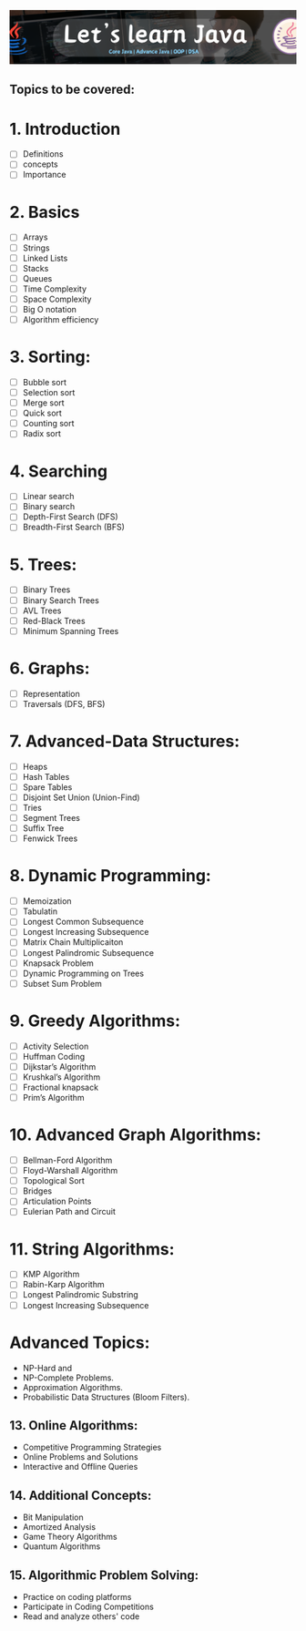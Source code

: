 ![Java Poster](./Assets/Java-poster.png)

## Topics to be covered:
# **1. Introduction**

- [ ]  Definitions
- [ ]  concepts
- [ ]  Importance

# 2. **Basics**

- [ ]  Arrays
- [ ]  Strings
- [ ]  Linked Lists
- [ ]  Stacks
- [ ]  Queues
- [ ]  Time Complexity
- [ ]  Space Complexity
- [ ]  Big O notation
- [ ]  Algorithm efficiency

# **3. Sorting:**

- [ ]  Bubble sort
- [ ]  Selection sort
- [ ]  Merge sort
- [ ]  Quick sort
- [ ]  Counting sort
- [ ]  Radix sort

# **4. Searching**

- [ ]  Linear search
- [ ]  Binary search
- [ ]  Depth-First Search (DFS)
- [ ]  Breadth-First Search (BFS)

# **5. Trees:**

- [ ]  Binary Trees
- [ ]  Binary Search Trees
- [ ]  AVL Trees
- [ ]  Red-Black Trees
- [ ]  Minimum Spanning Trees

# **6. Graphs:**

- [ ]  Representation
- [ ]  Traversals (DFS, BFS)

# **7. Advanced-Data Structures:**

- [ ]  Heaps
- [ ]  Hash Tables
- [ ]  Spare Tables
- [ ]  Disjoint Set Union (Union-Find)
- [ ]  Tries
- [ ]  Segment Trees
- [ ]  Suffix Tree
- [ ]  Fenwick Trees

# **8. Dynamic Programming:**

- [ ]  Memoization
- [ ]  Tabulatin
- [ ]  Longest Common Subsequence
- [ ]  Longest Increasing Subsequence
- [ ]  Matrix Chain Multiplicaiton
- [ ]  Longest Palindromic Subsequence
- [ ]  Knapsack Problem
- [ ]  Dynamic Programming on Trees
- [ ]  Subset Sum Problem

# **9. Greedy Algorithms:**

- [ ]  Activity Selection
- [ ]  Huffman Coding
- [ ]  Dijkstar’s Algorithm
- [ ]  Krushkal’s Algorithm
- [ ]  Fractional knapsack
- [ ]  Prim’s Algorithm

# 10. **Advanced Graph Algorithms:**

- [ ]  Bellman-Ford Algorithm
- [ ]  Floyd-Warshall Algorithm
- [ ]  Topological Sort
- [ ]  Bridges
- [ ]  Articulation Points
- [ ]  Eulerian Path and Circuit

# **11. String Algorithms:**

- [ ]  KMP Algorithm
- [ ]  Rabin-Karp Algorithm
- [ ]  Longest Palindromic Substring
- [ ]  Longest Increasing Subsequence

# **Advanced Topics:**

-  NP-Hard and 
-  NP-Complete Problems.
-  Approximation Algorithms.
-  Probabilistic Data Structures (Bloom Filters).

## **13. Online Algorithms:**

-  Competitive Programming Strategies
-  Online Problems and Solutions
-  Interactive and Offline Queries

## **14. Additional Concepts:**

-  Bit Manipulation
-  Amortized Analysis
-  Game Theory Algorithms
-  Quantum Algorithms

## **15. Algorithmic Problem Solving:**

- Practice on coding platforms 
-  Participate in Coding Competitions
-  Read and analyze others' code
